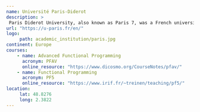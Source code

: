 ```yaml
---
name: Université Paris-Diderot 
description: >
 Paris Diderot University, also known as Paris 7, was a French university located in Paris, France. It was one of the seven universities of the Paris public higher education academy. 
url: "https://u-paris.fr/en/"
logo:
     path: academic_institution/paris.jpg
continent: Europe
courses:
    - name: Advanced Functional Programming 
      acronym: PFAV
      online_resource: "https://www.dicosmo.org/CourseNotes/pfav/"
    - name: Functional Programming
      acronym: PF5
      online_resource: "https://www.irif.fr/~treinen/teaching/pf5/"
location:
     lat: 48.8276
     long: 2.3822
---
```

